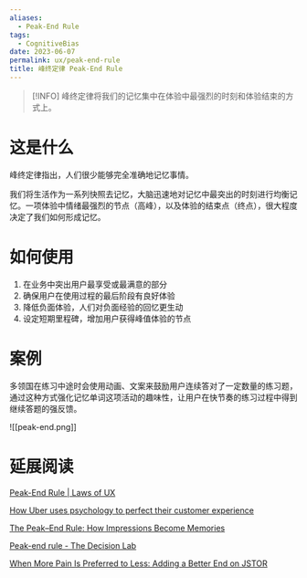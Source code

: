 ```yaml
---
aliases:
  - Peak-End Rule
tags:
  - CognitiveBias
date: 2023-06-07
permalink: ux/peak-end-rule
title: 峰终定律 Peak-End Rule
---
```

> [!INFO] 峰终定律将我们的记忆集中在体验中最强烈的时刻和体验结束的方式上。

# 这是什么

峰终定律指出，人们很少能够完全准确地记忆事情。  

我们将生活作为一系列快照去记忆，大脑迅速地对记忆中最突出的时刻进行均衡记忆。一项体验中情绪最强烈的节点（高峰），以及体验的结束点（终点），很大程度决定了我们如何形成记忆。

# 如何使用

1. 在业务中突出用户最享受或最满意的部分  
2. 确保用户在使用过程的最后阶段有良好体验 
3. 降低负面体验，人们对负面经验的回忆更生动  
4. 设定短期里程碑，增加用户获得峰值体验的节点

# 案例

多领国在练习中途时会使用动画、文案来鼓励用户连续答对了一定数量的练习题，通过这种方式强化记忆单词这项活动的趣味性，让用户在快节奏的练习过程中得到继续答题的强反馈。

![[peak-end.png]]

# 延展阅读

[Peak-End Rule | Laws of UX](https://lawsofux.com/articles/2020/peak-end-rule/)

[How Uber uses psychology to perfect their customer experience](https://medium.com/choice-hacking/how-uber-uses-psychology-to-perfect-their-customer-experience-d6c440285029)

[The Peak–End Rule: How Impressions Become Memories](https://www.nngroup.com/articles/peak-end-rule)

[Peak-end rule - The Decision Lab](https://thedecisionlab.com/biases/peak-end-rule/)

[When More Pain Is Preferred to Less: Adding a Better End on JSTOR](https://www.jstor.org/stable/40062570)